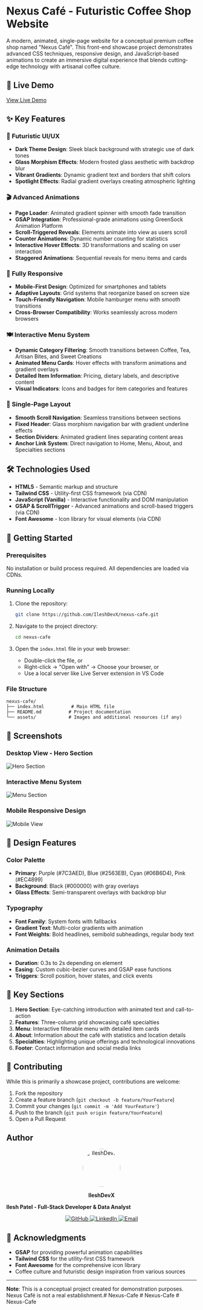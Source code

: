# Nexus Café - Futuristic Coffee Shop Website

A modern, animated, single-page website for a conceptual premium coffee shop named "Nexus Café". This front-end showcase project demonstrates advanced CSS techniques, responsive design, and JavaScript-based animations to create an immersive digital experience that blends cutting-edge technology with artisanal coffee culture.

## 🚀 Live Demo

[View Live Demo](https://your-demo-link-here.com) <!-- Replace with your actual demo link -->

## ✨ Key Features

### 🎨 Futuristic UI/UX
- **Dark Theme Design**: Sleek black background with strategic use of dark tones
- **Glass Morphism Effects**: Modern frosted glass aesthetic with backdrop blur
- **Vibrant Gradients**: Dynamic gradient text and borders that shift colors
- **Spotlight Effects**: Radial gradient overlays creating atmospheric lighting

### 🎬 Advanced Animations
- **Page Loader**: Animated gradient spinner with smooth fade transition
- **GSAP Integration**: Professional-grade animations using GreenSock Animation Platform
- **Scroll-Triggered Reveals**: Elements animate into view as users scroll
- **Counter Animations**: Dynamic number counting for statistics
- **Interactive Hover Effects**: 3D transformations and scaling on user interaction
- **Staggered Animations**: Sequential reveals for menu items and cards

### 📱 Fully Responsive
- **Mobile-First Design**: Optimized for smartphones and tablets
- **Adaptive Layouts**: Grid systems that reorganize based on screen size
- **Touch-Friendly Navigation**: Mobile hamburger menu with smooth transitions
- **Cross-Browser Compatibility**: Works seamlessly across modern browsers

### 🍽️ Interactive Menu System
- **Dynamic Category Filtering**: Smooth transitions between Coffee, Tea, Artisan Bites, and Sweet Creations
- **Animated Menu Cards**: Hover effects with transform animations and gradient overlays
- **Detailed Item Information**: Pricing, dietary labels, and descriptive content
- **Visual Indicators**: Icons and badges for item categories and features

### 🎯 Single-Page Layout
- **Smooth Scroll Navigation**: Seamless transitions between sections
- **Fixed Header**: Glass morphism navigation bar with gradient underline effects
- **Section Dividers**: Animated gradient lines separating content areas
- **Anchor Link System**: Direct navigation to Home, Menu, About, and Specialties sections

## 🛠️ Technologies Used

- **HTML5** - Semantic markup and structure
- **Tailwind CSS** - Utility-first CSS framework (via CDN)
- **JavaScript (Vanilla)** - Interactive functionality and DOM manipulation
- **GSAP & ScrollTrigger** - Advanced animations and scroll-based triggers (via CDN)
- **Font Awesome** - Icon library for visual elements (via CDN)

## 🚀 Getting Started

### Prerequisites
No installation or build process required. All dependencies are loaded via CDNs.

### Running Locally
1. Clone the repository:
   ```bash
   git clone https://github.com/IleshDevX/nexus-cafe.git
   ```

2. Navigate to the project directory:
   ```bash
   cd nexus-cafe
   ```

3. Open the `index.html` file in your web browser:
   - Double-click the file, or
   - Right-click → "Open with" → Choose your browser, or
   - Use a local server like Live Server extension in VS Code

### File Structure
```
nexus-cafe/
├── index.html          # Main HTML file
├── README.md          # Project documentation
└── assets/            # Images and additional resources (if any)
```

## 📸 Screenshots

### Desktop View - Hero Section
![Hero Section](screenshots/hero-desktop.png) <!-- Add your screenshot -->

### Interactive Menu System
![Menu Section](screenshots/menu-desktop.png) <!-- Add your screenshot -->

### Mobile Responsive Design
![Mobile View](screenshots/mobile-view.png) <!-- Add your screenshot -->

## 🎨 Design Features

### Color Palette
- **Primary**: Purple (#7C3AED), Blue (#2563EB), Cyan (#06B6D4), Pink (#EC4899)
- **Background**: Black (#000000) with gray overlays
- **Glass Effects**: Semi-transparent overlays with backdrop blur

### Typography
- **Font Family**: System fonts with fallbacks
- **Gradient Text**: Multi-color gradients with animation
- **Font Weights**: Bold headlines, semibold subheadings, regular body text

### Animation Details
- **Duration**: 0.3s to 2s depending on element
- **Easing**: Custom cubic-bezier curves and GSAP ease functions
- **Triggers**: Scroll position, hover states, and click events

## 🌟 Key Sections

1. **Hero Section**: Eye-catching introduction with animated text and call-to-action
2. **Features**: Three-column grid showcasing café specialties
3. **Menu**: Interactive filterable menu with detailed item cards
4. **About**: Information about the café with statistics and location details
5. **Specialties**: Highlighting unique offerings and technological innovations
6. **Footer**: Contact information and social media links

## 🤝 Contributing

While this is primarily a showcase project, contributions are welcome:

1. Fork the repository
2. Create a feature branch (`git checkout -b feature/YourFeature`)
3. Commit your changes (`git commit -m 'Add YourFeature'`)
4. Push to the branch (`git push origin feature/YourFeature`)
5. Open a Pull Request

## Author

<div align="center">
  <a href="https://github.com/IleshDevX">
    <img src="https://github.com/IleshDevX.png" alt="IleshDevX" width="100" height="100" style="border-radius: 50%;">
  </a>
  
  **IleshDevX**
</div>

**Ilesh Patel - Full-Stack Developer & Data Analyst**

<p align="center">
  <a href="https://github.com/IleshDevX">
    <img src="https://img.shields.io/badge/GitHub-100000?style=for-the-badge&logo=github&logoColor=white" alt="GitHub"/>
  </a>
  <a href="https://www.linkedin.com/in/ilesh-patel-968942270/">
    <img src="https://img.shields.io/badge/LinkedIn-0077B5?style=for-the-badge&logo=linkedin&logoColor=white" alt="LinkedIn"/>
  </a>
  <a href="mailto:ileshdevx@gmail.com">
    <img src="https://img.shields.io/badge/Email-D14836?style=for-the-badge&logo=gmail&logoColor=white" alt="Email"/>
  </a>
</p>

## 🙏 Acknowledgments

- **GSAP** for providing powerful animation capabilities
- **Tailwind CSS** for the utility-first CSS framework
- **Font Awesome** for the comprehensive icon library
- Coffee culture and futuristic design inspiration from various sources

---

**Note**: This is a conceptual project created for demonstration purposes. Nexus Café is not a real establishment.#   N e x u s - C a f e  
 #   N e x u s - C a f e  
 #   N e x u s - C a f e  
 